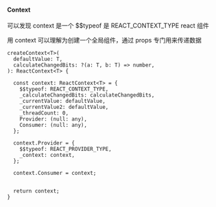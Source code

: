 #### Context

可以发现 context 是一个 $$typeof 是 REACT_CONTEXT_TYPE react 组件

用 context 可以理解为创建一个全局组件，通过 props 专门用来传递数据

```
createContext<T>(
  defaultValue: T,
  calculateChangedBits: ?(a: T, b: T) => number,
): ReactContext<T> {

  const context: ReactContext<T> = {
    $$typeof: REACT_CONTEXT_TYPE,
    _calculateChangedBits: calculateChangedBits,
    _currentValue: defaultValue,
    _currentValue2: defaultValue,
    _threadCount: 0,
    Provider: (null: any),
    Consumer: (null: any),
  };

  context.Provider = {
    $$typeof: REACT_PROVIDER_TYPE,
    _context: context,
  };

  context.Consumer = context;


  return context;
}
```

